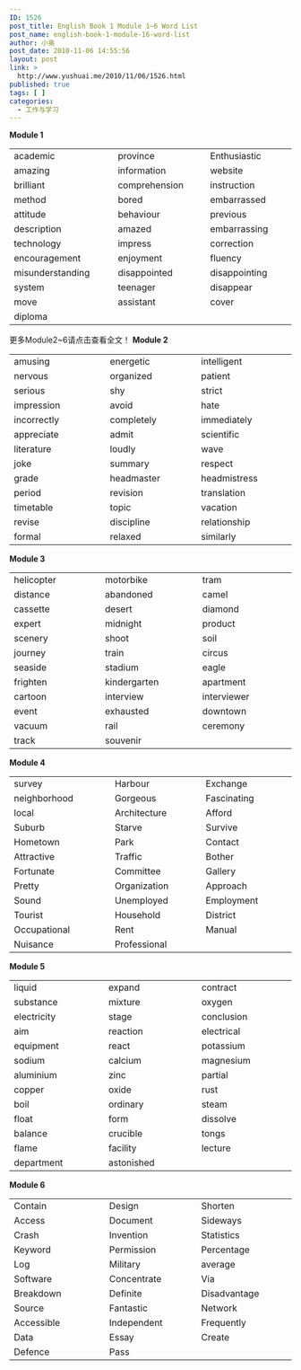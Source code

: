 ```yaml
---
ID: 1526
post_title: English Book 1 Module 1~6 Word List
post_name: english-book-1-module-16-word-list
author: 小奥
post_date: 2010-11-06 14:55:56
layout: post
link: >
  http://www.yushuai.me/2010/11/06/1526.html
published: true
tags: [ ]
categories:
  - 工作与学习
---
```

<strong>Module 1</strong>
<table border="0" cellspacing="0" cellpadding="0">
<tbody>
<tr>
<td width="131" valign="top">academic</td>
<td width="78" valign="top"> </td>
<td width="115" valign="top">province</td>
<td width="64" valign="top"> </td>
<td width="104" valign="top">Enthusiastic</td>
<td width="76" valign="top"> </td>
</tr>
<tr>
<td width="131" valign="top">amazing</td>
<td width="78" valign="top"> </td>
<td width="115" valign="top">information</td>
<td width="64" valign="top"> </td>
<td width="104" valign="top">website</td>
<td width="76" valign="top"> </td>
</tr>
<tr>
<td width="131" valign="top">brilliant</td>
<td width="78" valign="top"> </td>
<td width="115" valign="top">comprehension</td>
<td width="64" valign="top"> </td>
<td width="104" valign="top">instruction</td>
<td width="76" valign="top"> </td>
</tr>
<tr>
<td width="131" valign="top">method</td>
<td width="78" valign="top"> </td>
<td width="115" valign="top">bored</td>
<td width="64" valign="top"> </td>
<td width="104" valign="top">embarrassed</td>
<td width="76" valign="top"> </td>
</tr>
<tr>
<td width="131" valign="top">attitude</td>
<td width="78" valign="top"> </td>
<td width="115" valign="top">behaviour</td>
<td width="64" valign="top"> </td>
<td width="104" valign="top">previous</td>
<td width="76" valign="top"> </td>
</tr>
<tr>
<td width="131" valign="top">description</td>
<td width="78" valign="top"> </td>
<td width="115" valign="top">amazed</td>
<td width="64" valign="top"> </td>
<td width="104" valign="top">embarrassing</td>
<td width="76" valign="top"> </td>
</tr>
<tr>
<td width="131" valign="top">technology</td>
<td width="78" valign="top"> </td>
<td width="115" valign="top">impress</td>
<td width="64" valign="top"> </td>
<td width="104" valign="top">correction</td>
<td width="76" valign="top"> </td>
</tr>
<tr>
<td width="131" valign="top">encouragement</td>
<td width="78" valign="top"> </td>
<td width="115" valign="top">enjoyment</td>
<td width="64" valign="top"> </td>
<td width="104" valign="top">fluency</td>
<td width="76" valign="top"> </td>
</tr>
<tr>
<td width="131" valign="top">misunderstanding</td>
<td width="78" valign="top"> </td>
<td width="115" valign="top">disappointed</td>
<td width="64" valign="top"> </td>
<td width="104" valign="top">disappointing</td>
<td width="76" valign="top"> </td>
</tr>
<tr>
<td width="131" valign="top">system</td>
<td width="78" valign="top"> </td>
<td width="115" valign="top">teenager</td>
<td width="64" valign="top"> </td>
<td width="104" valign="top">disappear</td>
<td width="76" valign="top"> </td>
</tr>
<tr>
<td width="131" valign="top">move</td>
<td width="78" valign="top"> </td>
<td width="115" valign="top">assistant</td>
<td width="64" valign="top"> </td>
<td width="104" valign="top">cover</td>
<td width="76" valign="top"> </td>
</tr>
<tr>
<td width="131" valign="top">diploma</td>
<td width="78" valign="top"> </td>
<td width="115" valign="top"> </td>
<td width="64" valign="top"> </td>
<td width="104" valign="top"> </td>
<td width="76" valign="top"> </td>
</tr>
</tbody>
</table>
更多Module2~6请点击查看全文！<!--more-->
<strong>Module 2</strong>
<table border="0" cellspacing="0" cellpadding="0">
<tbody>
<tr>
<td width="131" valign="top">amusing</td>
<td width="78" valign="top"> </td>
<td width="115" valign="top">energetic</td>
<td width="64" valign="top"> </td>
<td width="104" valign="top">intelligent</td>
<td width="76" valign="top"> </td>
</tr>
<tr>
<td width="131" valign="top">nervous</td>
<td width="78" valign="top"> </td>
<td width="115" valign="top">organized</td>
<td width="64" valign="top"> </td>
<td width="104" valign="top">patient</td>
<td width="76" valign="top"> </td>
</tr>
<tr>
<td width="131" valign="top">serious</td>
<td width="78" valign="top"> </td>
<td width="115" valign="top">shy</td>
<td width="64" valign="top"> </td>
<td width="104" valign="top">strict</td>
<td width="76" valign="top"> </td>
</tr>
<tr>
<td width="131" valign="top">impression</td>
<td width="78" valign="top"> </td>
<td width="115" valign="top">avoid</td>
<td width="64" valign="top"> </td>
<td width="104" valign="top">hate</td>
<td width="76" valign="top"> </td>
</tr>
<tr>
<td width="131" valign="top">incorrectly</td>
<td width="78" valign="top"> </td>
<td width="115" valign="top">completely</td>
<td width="64" valign="top"> </td>
<td width="104" valign="top">immediately</td>
<td width="76" valign="top"> </td>
</tr>
<tr>
<td width="131" valign="top">appreciate</td>
<td width="78" valign="top"> </td>
<td width="115" valign="top">admit</td>
<td width="64" valign="top"> </td>
<td width="104" valign="top">scientific</td>
<td width="76" valign="top"> </td>
</tr>
<tr>
<td width="131" valign="top">literature</td>
<td width="78" valign="top"> </td>
<td width="115" valign="top">loudly</td>
<td width="64" valign="top"> </td>
<td width="104" valign="top">wave</td>
<td width="76" valign="top"> </td>
</tr>
<tr>
<td width="131" valign="top">joke</td>
<td width="78" valign="top"> </td>
<td width="115" valign="top">summary</td>
<td width="64" valign="top"> </td>
<td width="104" valign="top">respect</td>
<td width="76" valign="top"> </td>
</tr>
<tr>
<td width="131" valign="top">grade</td>
<td width="78" valign="top"> </td>
<td width="115" valign="top">headmaster</td>
<td width="64" valign="top"> </td>
<td width="104" valign="top">headmistress</td>
<td width="76" valign="top"> </td>
</tr>
<tr>
<td width="131" valign="top">period</td>
<td width="78" valign="top"> </td>
<td width="115" valign="top">revision</td>
<td width="64" valign="top"> </td>
<td width="104" valign="top">translation</td>
<td width="76" valign="top"> </td>
</tr>
<tr>
<td width="131" valign="top">timetable</td>
<td width="78" valign="top"> </td>
<td width="115" valign="top">topic</td>
<td width="64" valign="top"> </td>
<td width="104" valign="top">vacation</td>
<td width="76" valign="top"> </td>
</tr>
<tr>
<td width="131" valign="top">revise</td>
<td width="78" valign="top"> </td>
<td width="115" valign="top">discipline</td>
<td width="64" valign="top"> </td>
<td width="104" valign="top">relationship</td>
<td width="76" valign="top"> </td>
</tr>
<tr>
<td width="131" valign="top">formal</td>
<td width="78" valign="top"> </td>
<td width="115" valign="top">relaxed</td>
<td width="64" valign="top"> </td>
<td width="104" valign="top">similarly</td>
<td width="76" valign="top"> </td>
</tr>
</tbody>
</table>
<strong>Module 3</strong>
<table border="0" cellspacing="0" cellpadding="0">
<tbody>
<tr>
<td width="95" valign="top">helicopter</td>
<td width="95" valign="top"> </td>
<td width="101" valign="top">motorbike</td>
<td width="89" valign="top"> </td>
<td width="95" valign="top">tram</td>
<td width="95" valign="top"> </td>
</tr>
<tr>
<td width="95" valign="top">distance</td>
<td width="95" valign="top"> </td>
<td width="101" valign="top">abandoned</td>
<td width="89" valign="top"> </td>
<td width="95" valign="top">camel</td>
<td width="95" valign="top"> </td>
</tr>
<tr>
<td width="95" valign="top">cassette</td>
<td width="95" valign="top"> </td>
<td width="101" valign="top">desert</td>
<td width="89" valign="top"> </td>
<td width="95" valign="top">diamond</td>
<td width="95" valign="top"> </td>
</tr>
<tr>
<td width="95" valign="top">expert</td>
<td width="95" valign="top"> </td>
<td width="101" valign="top">midnight</td>
<td width="89" valign="top"> </td>
<td width="95" valign="top">product</td>
<td width="95" valign="top"> </td>
</tr>
<tr>
<td width="95" valign="top">scenery</td>
<td width="95" valign="top"> </td>
<td width="101" valign="top">shoot</td>
<td width="89" valign="top"> </td>
<td width="95" valign="top">soil</td>
<td width="95" valign="top"> </td>
</tr>
<tr>
<td width="95" valign="top">journey</td>
<td width="95" valign="top"> </td>
<td width="101" valign="top">train</td>
<td width="89" valign="top"> </td>
<td width="95" valign="top">circus</td>
<td width="95" valign="top"> </td>
</tr>
<tr>
<td width="95" valign="top">seaside</td>
<td width="95" valign="top"> </td>
<td width="101" valign="top">stadium</td>
<td width="89" valign="top"> </td>
<td width="95" valign="top">eagle</td>
<td width="95" valign="top"> </td>
</tr>
<tr>
<td width="95" valign="top">frighten</td>
<td width="95" valign="top"> </td>
<td width="101" valign="top">kindergarten</td>
<td width="89" valign="top"> </td>
<td width="95" valign="top">apartment</td>
<td width="95" valign="top"> </td>
</tr>
<tr>
<td width="95" valign="top">cartoon</td>
<td width="95" valign="top"> </td>
<td width="101" valign="top">interview</td>
<td width="89" valign="top"> </td>
<td width="95" valign="top">interviewer</td>
<td width="95" valign="top"> </td>
</tr>
<tr>
<td width="95" valign="top">event</td>
<td width="95" valign="top"> </td>
<td width="101" valign="top">exhausted</td>
<td width="89" valign="top"> </td>
<td width="95" valign="top">downtown</td>
<td width="95" valign="top"> </td>
</tr>
<tr>
<td width="95" valign="top">vacuum</td>
<td width="95" valign="top"> </td>
<td width="101" valign="top">rail</td>
<td width="89" valign="top"> </td>
<td width="95" valign="top">ceremony</td>
<td width="95" valign="top"> </td>
</tr>
<tr>
<td width="95" valign="top">track</td>
<td width="95" valign="top"> </td>
<td width="101" valign="top">souvenir</td>
<td width="89" valign="top"> </td>
<td width="95" valign="top"> </td>
<td width="95" valign="top"> </td>
</tr>
</tbody>
</table>
<strong>Module 4</strong>
<table border="0" cellspacing="0" cellpadding="0">
<tbody>
<tr>
<td width="131" valign="top">survey</td>
<td width="78" valign="top"> </td>
<td width="115" valign="top">Harbour</td>
<td width="64" valign="top"> </td>
<td width="104" valign="top">Exchange</td>
<td width="76" valign="top"> </td>
</tr>
<tr>
<td width="131" valign="top">neighborhood</td>
<td width="78" valign="top"> </td>
<td width="115" valign="top">Gorgeous</td>
<td width="64" valign="top"> </td>
<td width="104" valign="top">Fascinating</td>
<td width="76" valign="top"> </td>
</tr>
<tr>
<td width="131" valign="top">local</td>
<td width="78" valign="top"> </td>
<td width="115" valign="top">Architecture</td>
<td width="64" valign="top"> </td>
<td width="104" valign="top">Afford</td>
<td width="76" valign="top"> </td>
</tr>
<tr>
<td width="131" valign="top">Suburb</td>
<td width="78" valign="top"> </td>
<td width="115" valign="top">Starve</td>
<td width="64" valign="top"> </td>
<td width="104" valign="top">Survive</td>
<td width="76" valign="top"> </td>
</tr>
<tr>
<td width="131" valign="top">Hometown</td>
<td width="78" valign="top"> </td>
<td width="115" valign="top">Park</td>
<td width="64" valign="top"> </td>
<td width="104" valign="top">Contact</td>
<td width="76" valign="top"> </td>
</tr>
<tr>
<td width="131" valign="top">Attractive</td>
<td width="78" valign="top"> </td>
<td width="115" valign="top">Traffic</td>
<td width="64" valign="top"> </td>
<td width="104" valign="top">Bother</td>
<td width="76" valign="top"> </td>
</tr>
<tr>
<td width="131" valign="top">Fortunate</td>
<td width="78" valign="top"> </td>
<td width="115" valign="top">Committee</td>
<td width="64" valign="top"> </td>
<td width="104" valign="top">Gallery</td>
<td width="76" valign="top"> </td>
</tr>
<tr>
<td width="131" valign="top">Pretty</td>
<td width="78" valign="top"> </td>
<td width="115" valign="top">Organization</td>
<td width="64" valign="top"> </td>
<td width="104" valign="top">Approach</td>
<td width="76" valign="top"> </td>
</tr>
<tr>
<td width="131" valign="top">Sound</td>
<td width="78" valign="top"> </td>
<td width="115" valign="top">Unemployed</td>
<td width="64" valign="top"> </td>
<td width="104" valign="top">Employment</td>
<td width="76" valign="top"> </td>
</tr>
<tr>
<td width="131" valign="top">Tourist</td>
<td width="78" valign="top"> </td>
<td width="115" valign="top">Household</td>
<td width="64" valign="top"> </td>
<td width="104" valign="top">District</td>
<td width="76" valign="top"> </td>
</tr>
<tr>
<td width="131" valign="top">Occupational</td>
<td width="78" valign="top"> </td>
<td width="115" valign="top">Rent</td>
<td width="64" valign="top"> </td>
<td width="104" valign="top">Manual</td>
<td width="76" valign="top"> </td>
</tr>
<tr>
<td width="131" valign="top">Nuisance</td>
<td width="78" valign="top"> </td>
<td width="115" valign="top">Professional</td>
<td width="64" valign="top"> </td>
<td width="104" valign="top"> </td>
<td width="76" valign="top"> </td>
</tr>
</tbody>
</table>
<strong>Module 5</strong>
<table border="0" cellspacing="0" cellpadding="0">
<tbody>
<tr>
<td width="95" valign="top">liquid</td>
<td width="95" valign="top"> </td>
<td width="95" valign="top">expand</td>
<td width="95" valign="top"> </td>
<td width="95" valign="top">contract</td>
<td width="95" valign="top"> </td>
</tr>
<tr>
<td width="95" valign="top">substance</td>
<td width="95" valign="top"> </td>
<td width="95" valign="top">mixture</td>
<td width="95" valign="top"> </td>
<td width="95" valign="top">oxygen</td>
<td width="95" valign="top"> </td>
</tr>
<tr>
<td width="95" valign="top">electricity</td>
<td width="95" valign="top"> </td>
<td width="95" valign="top">stage</td>
<td width="95" valign="top"> </td>
<td width="95" valign="top">conclusion</td>
<td width="95" valign="top"> </td>
</tr>
<tr>
<td width="95" valign="top">aim</td>
<td width="95" valign="top"> </td>
<td width="95" valign="top">reaction</td>
<td width="95" valign="top"> </td>
<td width="95" valign="top">electrical</td>
<td width="95" valign="top"> </td>
</tr>
<tr>
<td width="95" valign="top">equipment</td>
<td width="95" valign="top"> </td>
<td width="95" valign="top">react</td>
<td width="95" valign="top"> </td>
<td width="95" valign="top">potassium</td>
<td width="95" valign="top"> </td>
</tr>
<tr>
<td width="95" valign="top">sodium</td>
<td width="95" valign="top"> </td>
<td width="95" valign="top">calcium</td>
<td width="95" valign="top"> </td>
<td width="95" valign="top">magnesium</td>
<td width="95" valign="top"> </td>
</tr>
<tr>
<td width="95" valign="top">aluminium</td>
<td width="95" valign="top"> </td>
<td width="95" valign="top">zinc</td>
<td width="95" valign="top"> </td>
<td width="95" valign="top">partial</td>
<td width="95" valign="top"> </td>
</tr>
<tr>
<td width="95" valign="top">copper</td>
<td width="95" valign="top"> </td>
<td width="95" valign="top">oxide</td>
<td width="95" valign="top"> </td>
<td width="95" valign="top">rust</td>
<td width="95" valign="top"> </td>
</tr>
<tr>
<td width="95" valign="top">boil</td>
<td width="95" valign="top"> </td>
<td width="95" valign="top">ordinary</td>
<td width="95" valign="top"> </td>
<td width="95" valign="top">steam</td>
<td width="95" valign="top"> </td>
</tr>
<tr>
<td width="95" valign="top">float</td>
<td width="95" valign="top"> </td>
<td width="95" valign="top">form</td>
<td width="95" valign="top"> </td>
<td width="95" valign="top">dissolve</td>
<td width="95" valign="top"> </td>
</tr>
<tr>
<td width="95" valign="top">balance</td>
<td width="95" valign="top"> </td>
<td width="95" valign="top">crucible</td>
<td width="95" valign="top"> </td>
<td width="95" valign="top">tongs</td>
<td width="95" valign="top"> </td>
</tr>
<tr>
<td width="95" valign="top">flame</td>
<td width="95" valign="top"> </td>
<td width="95" valign="top">facility</td>
<td width="95" valign="top"> </td>
<td width="95" valign="top">lecture</td>
<td width="95" valign="top"> </td>
</tr>
<tr>
<td width="95" valign="top">department</td>
<td width="95" valign="top"> </td>
<td width="95" valign="top">astonished</td>
<td width="95" valign="top"> </td>
<td width="95" valign="top"> </td>
<td width="95" valign="top"> </td>
</tr>
</tbody>
</table>
<strong>Module 6</strong>
<table border="0" cellspacing="0" cellpadding="0">
<tbody>
<tr>
<td width="131" valign="top">Contain</td>
<td width="78" valign="top"> </td>
<td width="115" valign="top">Design</td>
<td width="64" valign="top"> </td>
<td width="104" valign="top">Shorten</td>
<td width="76" valign="top"> </td>
</tr>
<tr>
<td width="131" valign="top">Access</td>
<td width="78" valign="top"> </td>
<td width="115" valign="top">Document</td>
<td width="64" valign="top"> </td>
<td width="104" valign="top">Sideways</td>
<td width="76" valign="top"> </td>
</tr>
<tr>
<td width="131" valign="top">Crash</td>
<td width="78" valign="top"> </td>
<td width="115" valign="top">Invention</td>
<td width="64" valign="top"> </td>
<td width="104" valign="top">Statistics</td>
<td width="76" valign="top"> </td>
</tr>
<tr>
<td width="131" valign="top">Keyword</td>
<td width="78" valign="top"> </td>
<td width="115" valign="top">Permission</td>
<td width="64" valign="top"> </td>
<td width="104" valign="top">Percentage</td>
<td width="76" valign="top"> </td>
</tr>
<tr>
<td width="131" valign="top">Log</td>
<td width="78" valign="top"> </td>
<td width="115" valign="top">Military</td>
<td width="64" valign="top"> </td>
<td width="104" valign="top">average</td>
<td width="76" valign="top"> </td>
</tr>
<tr>
<td width="131" valign="top">Software</td>
<td width="78" valign="top"> </td>
<td width="115" valign="top">Concentrate</td>
<td width="64" valign="top"> </td>
<td width="104" valign="top">Via</td>
<td width="76" valign="top"> </td>
</tr>
<tr>
<td width="131" valign="top">Breakdown</td>
<td width="78" valign="top"> </td>
<td width="115" valign="top">Definite</td>
<td width="64" valign="top"> </td>
<td width="104" valign="top">Disadvantage</td>
<td width="76" valign="top"> </td>
</tr>
<tr>
<td width="131" valign="top">Source</td>
<td width="78" valign="top"> </td>
<td width="115" valign="top">Fantastic</td>
<td width="64" valign="top"> </td>
<td width="104" valign="top">Network</td>
<td width="76" valign="top"> </td>
</tr>
<tr>
<td width="131" valign="top">Accessible</td>
<td width="78" valign="top"> </td>
<td width="115" valign="top">Independent</td>
<td width="64" valign="top"> </td>
<td width="104" valign="top">Frequently</td>
<td width="76" valign="top"> </td>
</tr>
<tr>
<td width="131" valign="top">Data</td>
<td width="78" valign="top"> </td>
<td width="115" valign="top">Essay</td>
<td width="64" valign="top"> </td>
<td width="104" valign="top">Create</td>
<td width="76" valign="top"> </td>
</tr>
<tr>
<td width="131" valign="top">Defence</td>
<td width="78" valign="top"> </td>
<td width="115" valign="top">Pass</td>
<td width="64" valign="top"> </td>
<td width="104" valign="top"> </td>
<td width="76" valign="top"> </td>
</tr>
</tbody>
</table>